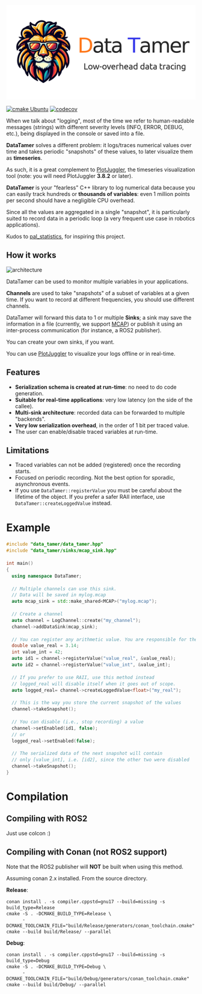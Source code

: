 ![Data Tamer](data_tamer_logo.png)

[![cmake Ubuntu](https://github.com/facontidavide/data_tamer/actions/workflows/cmake_ubuntu.yml/badge.svg)](https://github.com/facontidavide/data_tamer/actions/workflows/cmake_ubuntu.yml)
[![codecov](https://codecov.io/gh/facontidavide/data_tamer/graph/badge.svg?token=D0wtsntWds)](https://codecov.io/gh/facontidavide/data_tamer)

When we talk about "logging", most of the time we refer to human-readable
messages (strings) with different severity levels (INFO, ERROR, DEBUG, etc.), being displayed in 
the console or saved into a file.
 
**DataTamer** solves a different problem: it logs/traces numerical values over time and
takes periodic "snapshots" of these values, to later visualize them as **timeseries**.

As such, it is a great complement to [PlotJuggler](https://github.com/facontidavide/PlotJuggler),
the timeseries visualization tool (note: you will need PlotJuggler **3.8.2** or later).

**DataTamer** is your "fearless" C++ library to log numerical data because you can easily track 
hundreds or **thousands of variables**: even 1 million points per second should have a negligible CPU overhead.

Since all the values are aggregated in a single "snapshot", it is particularly 
suited to record data in a periodic loop (a very frequent use case in robotics applications).

Kudos to [pal_statistics](https://github.com/pal-robotics/pal_statistics), for inspiring this project.

## How it works

![architecture](concepts.png)

DataTamer can be used to monitor multiple variables in your applications.

**Channels** are used to take "snapshots" of a subset of variables at a given time.
If you want to record at different frequencies, you should use  different channels.

DataTamer will forward this data to 1 or multiple **Sinks**; 
a sink may save the information in a file (currently, we support [MCAP](https://mcap.dev/))
or publish it using an inter-process communication (for instance, a ROS2 publisher).

You can create your own sinks, if you want.

You can use [PlotJuggler](https://github.com/facontidavide/PlotJuggler) to
visualize your logs offline or in real-time.  


## Features

- **Serialization schema is created at run-time**: no need to do code generation.
- **Suitable for real-time applications**: very low latency (on the side of the callee).
- **Multi-sink architecture**: recorded data can be forwarded to multiple "backends". 
- **Very low serialization overhead**, in the order of 1 bit per traced value.
- The user can enable/disable traced variables at run-time.


## Limitations

- Traced variables can not be added (registered) once the recording starts.
- Focused on periodic recording. Not the best option for sporadic, asynchronous events.
- If you use `DataTamer::registerValue` you must be careful about the lifetime of the
object. If you prefer a safer RAII interface, use `DataTamer::createLoggedValue` instead.

# Example

```cpp
#include "data_tamer/data_tamer.hpp"
#include "data_tamer/sinks/mcap_sink.hpp"

int main()
{
  using namespace DataTamer;

  // Multiple channels can use this sink. 
  // Data will be saved in mylog.mcap
  auto mcap_sink = std::make_shared<MCAP>("mylog.mcap");

  // Create a channel
  auto channel = LogChannel::create("my_channel");
  channel->addDataSink(mcap_sink);

  // You can register any arithmetic value. You are responsible for their lifetime
  double value_real = 3.14;
  int value_int = 42;
  auto id1 = channel->registerValue("value_real", &value_real);
  auto id2 = channel->registerValue("value_int", &value_int);

  // If you prefer to use RAII, use this method instead
  // logged_real will disable itself when it goes out of scope.
  auto logged_real= channel->createLoggedValue<float>("my_real");

  // This is the way you store the current snapshot of the values
  channel->takeSnapshot();

  // You can disable (i.e., stop recording) a value
  channel->setEnabled(id1, false);
  // or
  logged_real->setEnabled(false);

  // The serialized data of the next snapshot will contain
  // only [value_int], i.e. [id2], since the other two were disabled
  channel->takeSnapshot();
}
```

# Compilation

## Compiling with ROS2

Just use colcon :)

## Compiling with Conan (not ROS2 support)

Note that the ROS2 publisher will **NOT** be built when using this method.

Assuming conan 2.x installed. From the source directory.

**Release**:

```
conan install . -s compiler.cppstd=gnu17 --build=missing -s build_type=Release
cmake -S . -DCMAKE_BUILD_TYPE=Release \
      -DCMAKE_TOOLCHAIN_FILE="build/Release/generators/conan_toolchain.cmake"
cmake --build build/Release/ --parallel
```

**Debug**:

```
conan install . -s compiler.cppstd=gnu17 --build=missing -s build_type=Debug
cmake -S . -DCMAKE_BUILD_TYPE=Debug \
      -DCMAKE_TOOLCHAIN_FILE="build/Debug/generators/conan_toolchain.cmake"
cmake --build build/Debug/ --parallel
```


